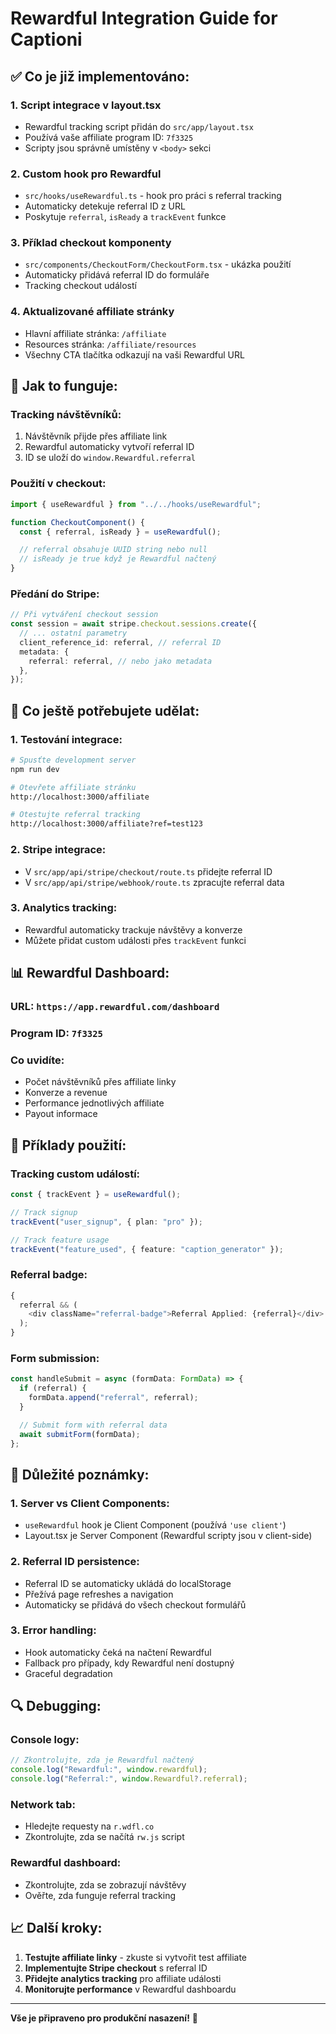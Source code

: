 # Rewardful Integration Guide for Captioni

## ✅ **Co je již implementováno:**

### **1. Script integrace v layout.tsx**

- Rewardful tracking script přidán do `src/app/layout.tsx`
- Používá vaše affiliate program ID: `7f3325`
- Scripty jsou správně umístěny v `<body>` sekci

### **2. Custom hook pro Rewardful**

- `src/hooks/useRewardful.ts` - hook pro práci s referral tracking
- Automaticky detekuje referral ID z URL
- Poskytuje `referral`, `isReady` a `trackEvent` funkce

### **3. Příklad checkout komponenty**

- `src/components/CheckoutForm/CheckoutForm.tsx` - ukázka použití
- Automaticky přidává referral ID do formuláře
- Tracking checkout událostí

### **4. Aktualizované affiliate stránky**

- Hlavní affiliate stránka: `/affiliate`
- Resources stránka: `/affiliate/resources`
- Všechny CTA tlačítka odkazují na vaši Rewardful URL

## 🚀 **Jak to funguje:**

### **Tracking návštěvníků:**

1. Návštěvník přijde přes affiliate link
2. Rewardful automaticky vytvoří referral ID
3. ID se uloží do `window.Rewardful.referral`

### **Použití v checkout:**

```typescript
import { useRewardful } from "../../hooks/useRewardful";

function CheckoutComponent() {
  const { referral, isReady } = useRewardful();

  // referral obsahuje UUID string nebo null
  // isReady je true když je Rewardful načtený
}
```

### **Předání do Stripe:**

```typescript
// Při vytváření checkout session
const session = await stripe.checkout.sessions.create({
  // ... ostatní parametry
  client_reference_id: referral, // referral ID
  metadata: {
    referral: referral, // nebo jako metadata
  },
});
```

## 🔧 **Co ještě potřebujete udělat:**

### **1. Testování integrace:**

```bash
# Spusťte development server
npm run dev

# Otevřete affiliate stránku
http://localhost:3000/affiliate

# Otestujte referral tracking
http://localhost:3000/affiliate?ref=test123
```

### **2. Stripe integrace:**

- V `src/app/api/stripe/checkout/route.ts` přidejte referral ID
- V `src/app/api/stripe/webhook/route.ts` zpracujte referral data

### **3. Analytics tracking:**

- Rewardful automaticky trackuje návštěvy a konverze
- Můžete přidat custom události přes `trackEvent` funkci

## 📊 **Rewardful Dashboard:**

### **URL:** `https://app.rewardful.com/dashboard`

### **Program ID:** `7f3325`

### **Co uvidíte:**

- Počet návštěvníků přes affiliate linky
- Konverze a revenue
- Performance jednotlivých affiliate
- Payout informace

## 🎯 **Příklady použití:**

### **Tracking custom událostí:**

```typescript
const { trackEvent } = useRewardful();

// Track signup
trackEvent("user_signup", { plan: "pro" });

// Track feature usage
trackEvent("feature_used", { feature: "caption_generator" });
```

### **Referral badge:**

```typescript
{
  referral && (
    <div className="referral-badge">Referral Applied: {referral}</div>
  );
}
```

### **Form submission:**

```typescript
const handleSubmit = async (formData: FormData) => {
  if (referral) {
    formData.append("referral", referral);
  }

  // Submit form with referral data
  await submitForm(formData);
};
```

## 🚨 **Důležité poznámky:**

### **1. Server vs Client Components:**

- `useRewardful` hook je Client Component (používá `'use client'`)
- Layout.tsx je Server Component (Rewardful scripty jsou v client-side)

### **2. Referral ID persistence:**

- Referral ID se automaticky ukládá do localStorage
- Přežívá page refreshes a navigation
- Automaticky se přidává do všech checkout formulářů

### **3. Error handling:**

- Hook automaticky čeká na načtení Rewardful
- Fallback pro případy, kdy Rewardful není dostupný
- Graceful degradation

## 🔍 **Debugging:**

### **Console logy:**

```javascript
// Zkontrolujte, zda je Rewardful načtený
console.log("Rewardful:", window.rewardful);
console.log("Referral:", window.Rewardful?.referral);
```

### **Network tab:**

- Hledejte requesty na `r.wdfl.co`
- Zkontrolujte, zda se načítá `rw.js` script

### **Rewardful dashboard:**

- Zkontrolujte, zda se zobrazují návštěvy
- Ověřte, zda funguje referral tracking

## 📈 **Další kroky:**

1. **Testujte affiliate linky** - zkuste si vytvořit test affiliate
2. **Implementujte Stripe checkout** s referral ID
3. **Přidejte analytics tracking** pro affiliate události
4. **Monitorujte performance** v Rewardful dashboardu

---

**Vše je připraveno pro produkční nasazení!** 🚀
